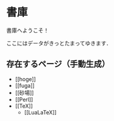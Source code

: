 # 書庫
書庫へようこそ！

ここにはデータがきっとたまってゆきます．

## 存在するページ（手動生成）
- [[hoge]]
- [[fuga]]
- [[砂場]]
- [[Perl]]
- [[TeX]]
  - [[LuaLaTeX]]
